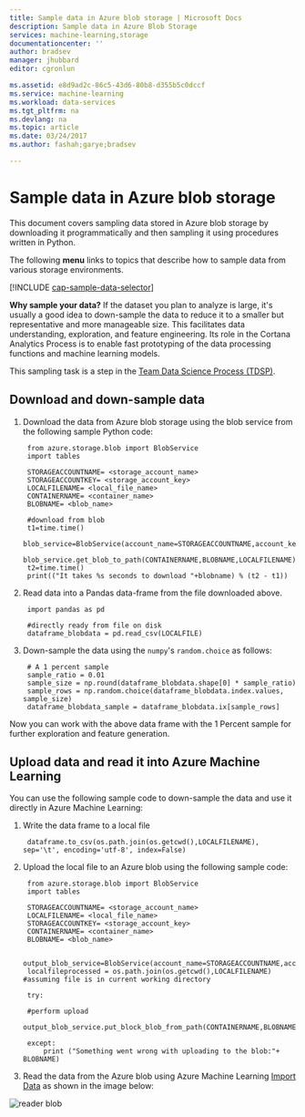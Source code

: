```yaml
---
title: Sample data in Azure blob storage | Microsoft Docs
description: Sample data in Azure Blob Storage
services: machine-learning,storage
documentationcenter: ''
author: bradsev
manager: jhubbard
editor: cgronlun

ms.assetid: e8d9ad2c-86c5-43d6-80b8-d355b5c0dccf
ms.service: machine-learning
ms.workload: data-services
ms.tgt_pltfrm: na
ms.devlang: na
ms.topic: article
ms.date: 03/24/2017
ms.author: fashah;garye;bradsev

---
```

# <a name="heading"></a>Sample data in Azure blob storage
This document covers sampling data stored in Azure blob storage by downloading it programmatically and then sampling it using procedures written in Python.

The following **menu** links to topics that describe how to sample data from various storage environments. 

[!INCLUDE [cap-sample-data-selector](../../../includes/cap-sample-data-selector.md)]

**Why sample your data?**
If the dataset you plan to analyze is large, it's usually a good idea to down-sample the data to reduce it to a smaller but representative and more manageable size. This facilitates data understanding, exploration, and feature engineering. Its role in the Cortana Analytics Process is to enable fast prototyping of the data processing functions and machine learning models.

This sampling task is a step in the [Team Data Science Process (TDSP)](https://azure.microsoft.com/documentation/learning-paths/cortana-analytics-process/).

## Download and down-sample data
1. Download the data from Azure blob storage using the blob service from the following sample Python code: 
   
        from azure.storage.blob import BlobService
        import tables
   
        STORAGEACCOUNTNAME= <storage_account_name>
        STORAGEACCOUNTKEY= <storage_account_key>
        LOCALFILENAME= <local_file_name>        
        CONTAINERNAME= <container_name>
        BLOBNAME= <blob_name>
   
        #download from blob
        t1=time.time()
        blob_service=BlobService(account_name=STORAGEACCOUNTNAME,account_key=STORAGEACCOUNTKEY)
        blob_service.get_blob_to_path(CONTAINERNAME,BLOBNAME,LOCALFILENAME)
        t2=time.time()
        print(("It takes %s seconds to download "+blobname) % (t2 - t1))

2. Read data into a Pandas data-frame from the file downloaded above.
   
        import pandas as pd
   
        #directly ready from file on disk
        dataframe_blobdata = pd.read_csv(LOCALFILE)

3. Down-sample the data using the `numpy`'s `random.choice` as follows:
   
        # A 1 percent sample
        sample_ratio = 0.01 
        sample_size = np.round(dataframe_blobdata.shape[0] * sample_ratio)
        sample_rows = np.random.choice(dataframe_blobdata.index.values, sample_size)
        dataframe_blobdata_sample = dataframe_blobdata.ix[sample_rows]

Now you can work with the above data frame with the 1 Percent sample for further exploration and feature generation.

## <a name="heading"></a>Upload data and read it into Azure Machine Learning
You can use the following sample code to down-sample the data and use it directly in Azure Machine Learning:

1. Write the data frame to a local file
   
        dataframe.to_csv(os.path.join(os.getcwd(),LOCALFILENAME), sep='\t', encoding='utf-8', index=False)

2. Upload the local file to an Azure blob using the following sample code:
   
        from azure.storage.blob import BlobService
        import tables
   
        STORAGEACCOUNTNAME= <storage_account_name>
        LOCALFILENAME= <local_file_name>
        STORAGEACCOUNTKEY= <storage_account_key>
        CONTAINERNAME= <container_name>
        BLOBNAME= <blob_name>
   
        output_blob_service=BlobService(account_name=STORAGEACCOUNTNAME,account_key=STORAGEACCOUNTKEY)    
        localfileprocessed = os.path.join(os.getcwd(),LOCALFILENAME) #assuming file is in current working directory
   
        try:
   
        #perform upload
        output_blob_service.put_block_blob_from_path(CONTAINERNAME,BLOBNAME,localfileprocessed)
   
        except:            
            print ("Something went wrong with uploading to the blob:"+ BLOBNAME)

3. Read the data from the Azure blob using Azure Machine Learning [Import Data](https://msdn.microsoft.com/library/azure/4e1b0fe6-aded-4b3f-a36f-39b8862b9004/) as shown in the image below:

![reader blob](./media/data-science-sample-data-blob/reader_blob.png)

